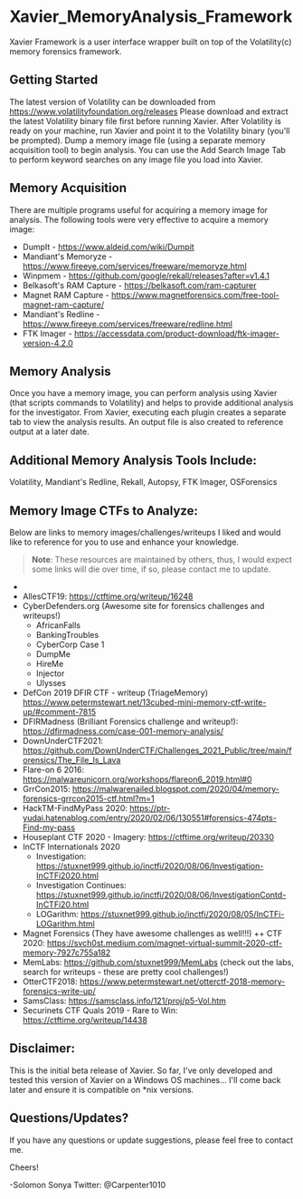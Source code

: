 # Xavier_MemoryAnalysis_Framework


Xavier Framework is a user interface wrapper built on top of the Volatility(c) memory forensics framework.

## **Getting Started**

The latest version of Volatility can be downloaded from https://www.volatilityfoundation.org/releases
Please download and extract the latest Volatility binary file first before running Xavier.
After Volatility is ready on your machine, run Xavier and point it to the Volatility binary (you'll be prompted).
Dump a memory image file (using a separate memory acquisition tool) to begin analysis.
You can use the Add Search Image Tab to perform keyword searches on any image file you load into Xavier.

## **Memory Acquisition**

There are multiple programs useful for acquiring a memory image for analysis.
The following tools were very effective to acquire a memory image:
+ DumpIt - https://www.aldeid.com/wiki/Dumpit
+ Mandiant's Memoryze - https://www.fireeye.com/services/freeware/memoryze.html
+ Winpmem - https://github.com/google/rekall/releases?after=v1.4.1
+ Belkasoft's RAM Capture - https://belkasoft.com/ram-capturer
+ Magnet RAM Capture - https://www.magnetforensics.com/free-tool-magnet-ram-capture/
+ Mandiant's Redline - https://www.fireeye.com/services/freeware/redline.html
+ FTK Imager - https://accessdata.com/product-download/ftk-imager-version-4.2.0

## **Memory Analysis**

Once you have a memory image, you can perform analysis using Xavier (that scripts commands to Volatility)
and helps to provide additional analysis for the investigator. From Xavier, executing each plugin creates 
a separate tab to view the analysis results. An output file is also created to reference output at a later date.

## **Additional Memory Analysis Tools Include:**

Volatility, Mandiant's Redline, Rekall, Autopsy, FTK Imager, OSForensics

## **Memory Image CTFs to Analyze:**

Below are links to memory images/challenges/writeups I liked and would like to reference for you to use and enhance your knowledge. 

> **Note**: These resources are maintained by others, thus, I would expect some links will die over time, if so, please contact me to update.
+ [AceBear CTF 19]: (https://ret2.life/posts/AceBear-CTF-19/)
+ AllesCTF19: https://ctftime.org/writeup/16248
+ CyberDefenders.org (Awesome site for forensics challenges and writeups!)
	* AfricanFalls
	* BankingTroubles
	* CyberCorp Case 1
	* DumpMe
	* HireMe
	* Injector
	* Ulysses
+ DefCon 2019 DFIR CTF - writeup (TriageMemory) https://www.petermstewart.net/13cubed-mini-memory-ctf-write-up/#comment-7815 
+ DFIRMadness (Brilliant Forensics challenge and writeup!): https://dfirmadness.com/case-001-memory-analysis/
+ DownUnderCTF2021: https://github.com/DownUnderCTF/Challenges_2021_Public/tree/main/forensics/The_File_Is_Lava
+ Flare-on 6 2016: https://malwareunicorn.org/workshops/flareon6_2019.html#0 
+ GrrCon2015: https://malwarenailed.blogspot.com/2020/04/memory-forensics-grrcon2015-ctf.html?m=1 
+ HackTM-FindMyPass 2020: https://ptr-yudai.hatenablog.com/entry/2020/02/06/130551#forensics-474pts-Find-my-pass
+ Houseplant CTF 2020 - Imagery: https://ctftime.org/writeup/20330
+ InCTF Internationals 2020 
	* Investigation: https://stuxnet999.github.io/inctfi/2020/08/06/Investigation-InCTFi2020.html
	* Investigation Continues: https://stuxnet999.github.io/inctfi/2020/08/06/InvestigationContd-InCTFi20.html
	* LOGarithm: https://stuxnet999.github.io/inctfi/2020/08/05/InCTFi-LOGarithm.html
+ Magnet Forensics (They have awesome challenges as well!!!)
	++ CTF 2020: https://svch0st.medium.com/magnet-virtual-summit-2020-ctf-memory-7927c755a182
+ MemLabs: https://github.com/stuxnet999/MemLabs (check out the labs, search for writeups - these are pretty cool challenges!)
+ OtterCTF2018: https://www.petermstewart.net/otterctf-2018-memory-forensics-write-up/
+ SamsClass: https://samsclass.info/121/proj/p5-Vol.htm 
+ Securinets CTF Quals 2019 - Rare to Win: https://ctftime.org/writeup/14438




## **Disclaimer:**

This is the initial beta release of Xavier.
So far, I've only developed and tested this version of Xavier on a Windows OS machines...
I'll come back later and ensure it is compatible on *nix versions.

## **Questions/Updates?**

If you have any questions or update suggestions, please feel free to contact me.

Cheers!

-Solomon Sonya Twitter: @Carpenter1010
